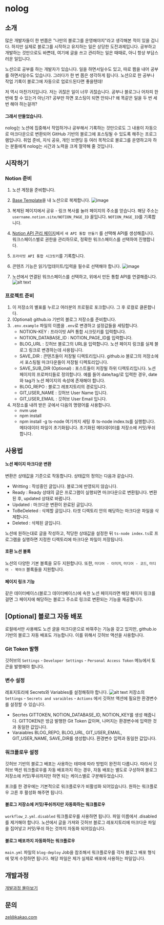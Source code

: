 # nolog

## 소개

많은 개발자들이 한 번쯤은 "나만의 블로그를 운영해야지"라고 생각해본 적이 있을 겁니다. 하지만 실제로 블로그를 시작하고 유지하는 일은 상당한 도전과제입니다. 공부하고 개발하는 것만으로도 바쁜데, 여기에 글을 쓰고 관리하는 일은 때때로, 아니 항상 부담스러운 일입니다. 

노션으로 공부를 하는 개발자가 있습니다. 일을 하면서일수도 있고, 따로 짬을 내어 공부를 하면서일수도 있습니다. 그러다가 한 번 쯤은 생각하게 됩니다. 노션으로 한 공부나 작업 기록이 블로그에 자동으로 업로드된다면 좋을텐데!

저 역시 마찬가지입니다. 저는 귀찮은 일이 너무 귀찮습니다. 공부나 블로그나 어차피 한 번에 할 수 있는거 아닌가? 공부만 하면 포스팅이 되면 안되나? 왜 똑같은 일을 두 번 세 번 해야 하는걸까?

####  그래서 만들었습니다. 
nolog는 노션에 집중해서 작업하거나 공부해서 기록하는 것만으로도 그 내용이 자동으로 마크다운으로 변환되어 GitHub 기반의 블로그에 포스팅될 수 있도록 해주는 프로그램입니다. 취업 준비, 지식 공유, 개인 브랜딩 등 여러 목적으로 블로그를 운영하고자 하는 분들에게 nolog는 시간과 노력을 크게 절약해 줄 것입니다.

## 시작하기
### Notion 준비

1. 노션 계정을 준비합니다.
1. [Base Template](https://www.notion.so/248d5b9bf2a644b4b25485c828d5b04f?pvs=21)을 내 노션으로 복제합니다. 
   ![image](images/image.png)
2. 복제된 페이지에서 공유 - 링크 복사를 눌러 페이지의 주소를 얻습니다. 해당 주소는 `username.notion.site/NOTION_PAGE_ID` 꼴입니다. `NOTION_PAGE_ID`를 기록합니다. 
3. [Notion API 관리 페이지](https://www.notion.so/my-integrations)에서 `새 API 통합 만들기` 를 선택해 API를 생성해줍니다. 워크스페이스별로 권한을 관리하므로, 정확한 워크스페이스를 선택하여 진행합니다. 
4. `프라이빗 API 통합 시크릿키`를 기록합니다. 
5. 콘텐츠 기능은 읽기/업데이트/입력을 필수로 선택해야 합니다. 
  ![image](images/image-1.png)

1. 노션에서 연결된 워크스페이스를 선택하고, 위에서 만든 통합 API를 연결해줍니다. 
   ![alt text](images/image-2.png)

### 프로젝트 준비
1. 이 저장소의 별표를 누르고 여러분의 프로필로 포크합니다. 그 후 로컬로 클론합니다. 
2. (Optional) github.io 기반의 블로그 저장소를 준비합니다.
3. `.env.example` 파일의 이름을 `.env`로 변경하고 설정값들을 세팅합니다. 
   - NOTION-KEY : 프라이빗 API 통합 시크릿키를 입력합니다. 
   - NOTION_DATABASE_ID : NOTION_PAGE_ID를 입력합니다.
   - BLOG_URL : 깃허브 블로그의 URL을 입력합니다. 노션 페이지 링크를 실제 블로그 링크로 변경하는데 사용됩니다. 
   - SAVE_DIR : 콘텐츠들이 저장될 디렉토리입니다. github.io 블로그의 저장소에서 포스팅될 마크다운들이 저장될 디렉토리입니다. 
   - SAVE_SUB_DIR (Optional) : 포스트들이 저장될 하위 디렉토리입니다. 노션 페이지의 프로퍼티들로 정의합니다. 예를 들어 date/tag/로 입력한 경우, date와 tag가 노션 페이지의 속성에 존재해야 합니다. 
   - BLOG_REPO : 블로그 레포지토리의 경로입니다. 
   - GIT_USER_NAME : 깃허브 User Name 입니다. 
   - GIT_USER_EMAIL : 깃허브 User Email 입니다. 
1. 저장소를 내려 받은 곳에서 다음의 명령어를 사용합니다. 
   - nvm use
   - npm install
   - npm install -g ts-node
  여기까지 세팅 후 ts-node index.ts를 실행합니다. 메타데이터 파일이 초기화됩니다. 초기화된 메타데이터를 저장소에 커밋/푸쉬합니다.

## 사용법
#### 노션 페이지 마크다운 변환
변환은 상태값을 기준으로 작동합니다. 상태값의 정의는 다음과 같습니다. 
   - Writting : 작성중인 글입니다. 블로그에 반영되지 않습니다. 
   - Ready : Ready 상태의 글은 프로그램이 실행되면 마크다운으로 변환됩니다. 변환 된 후, updated 상태로 바뀝니다. 
   - Updated : 마크다운 변환이 완료된 글입니다. 
   - ToBeDeleted : 삭제할 글입니다. 타겟 디렉토리 안의 해당하는 마크다운 파일을 삭제합니다. 
   - Deleted : 삭제된 글입니다. 

노션에 원하는대로 글을 작성하고, 적당한 상태값을 설정한 뒤 `ts-node index.ts`로 프로그램을 실행하면 지정한 디렉토리에 마크다운 파일이 저장됩니다. 

#### 호환 노션 블록
노션의 다양한 기본 블록을 모두 지원합니다. 
또한, `미디어 - 이미지`, `미디어 - 코드`, `미디어 - 북마크` 블록들을 지원합니다. 

#### 페이지 링크 기능
같은 데이터베이스(블로그 데이터베이스)에 속한 노션 페이지라면 해당 페이지 링크를 걸면 그 페이지에 해당하는 블로그 주소로 링크로 변환되는 기능을 제공합니다. 

## [Optional] 블로그 자동 배포
로컬에서만 사용해도 노션 글을 마크다운으로 바꿔주는 기능을 갖고 있지만, github.io 기반의 블로그 자동 배포도 가능합니다. 이를 위해서 깃허브 액션을 사용합니다. 

### Git Token 발행
깃허브의  `Settings` - `Developer Settings` - `Personal Access Token` 메뉴에서 토큰을 발행해야 합니다. 

### 변수 설정
레포지토리에 Secrets와 Variables를 설정해줘야 합니다. 
![alt text](images/image-3.png)
저장소의 `Settings` - `Secrets and varaibles` - `Actions` 에서 깃허브 액션에 필요한 환경변수를 설정할 수 있습니다. 
- Secrtes
  GITTOKEN, NOTION_DATABASE_ID, NOTION_KEY를 생성 해줍니다. GITTOKEN은 방금 발행한 Git Token 값이며, 나머지는 환경변수에 입력한 것과 동일한 값입니다. 
- Varaiables
  BLOG_REPO, BLOG_URL, GIT_USER_EMAIL, GIT_USER_NAME, SAVE_DIR를 생성합니다. 환경변수 입력과 동일한 값입니다. 

### 워크플로우 설정

깃허브 기반의 블로그 배포는 사용하는 테마에 따라 방법이 완전히 다릅니다. 따라서 깃허브 액션 워크플로우를 자동 배포까지 하는 경우, 자동 배포는 별도로 구성하여 블로그 저장소에 커밋/푸쉬까지만 하면 되는 케이스별로 구분해두었습니다. 

포크를 한 경우에는 기본적으로 워크플로우가 비활성화 되어있습니다. 원하는 워크플로우 고른 후 활성화 해주면 됩니다. 

#### 블로그 저장소에 커밋/푸쉬까지만 자동화하는 워크플로우
`workflow_2.yml.disabled` 워크플로우를 사용하면 됩니다. 파일 이름에서 .disabled를 제거해야 합니다. 
노션에서 글을 가져와 깃허브 블로그 레포지토리에 마크다운 파일을 집어넣고 커밋/푸쉬 하는 것까지 자동화 되어있습니다. 

#### 블로그 배포까지 자동화하는 워크플로우
`main.yml` 파일의 `blog-deploy` Job을 참조해서 워크플로우를 각자 블로그 배포 형식에 맞게 수정하면 됩니다. 해당 파일은 제가 실제로 배포에 사용하는 파일입니다. 

## 개발과정
[개발과정 몰아보기](https://sharknia.github.io/series/GitHub-Pages와-Notion-API-연동/)

## 문의
zel@kakao.com